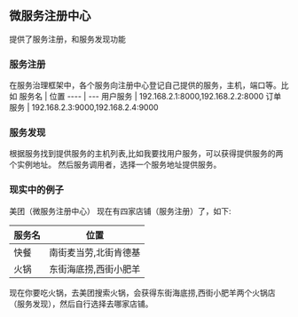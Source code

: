 ## 微服务注册中心
提供了服务注册，和服务发现功能
### 服务注册

在服务治理框架中，各个服务向注册中心登记自己提供的服务，主机，端口等。比如
服务名 | 位置
---- | ---
用户服务 | 192.168.2.1:8000,192.168.2.2:8000
订单服务 | 192.168.2.3:9000,192.168.2.4:9000

### 服务发现
根据服务找到提供服务的主机列表,比如我要找用户服务，可以获得提供服务的两个实例地址。
然后服务调用者，选择一个服务地址提供服务。

### 现实中的例子
美团（微服务注册中心）
现在有四家店铺（服务注册）了，如下:

服务名 | 位置
---- | ---
快餐 | 南街麦当劳,北街肯德基
火锅 | 东街海底捞,西街小肥羊

现在你要吃火锅，去美团搜索火锅，会获得东街海底捞,西街小肥羊两个火锅店（服务发现），然后自行选择去哪家店铺。


